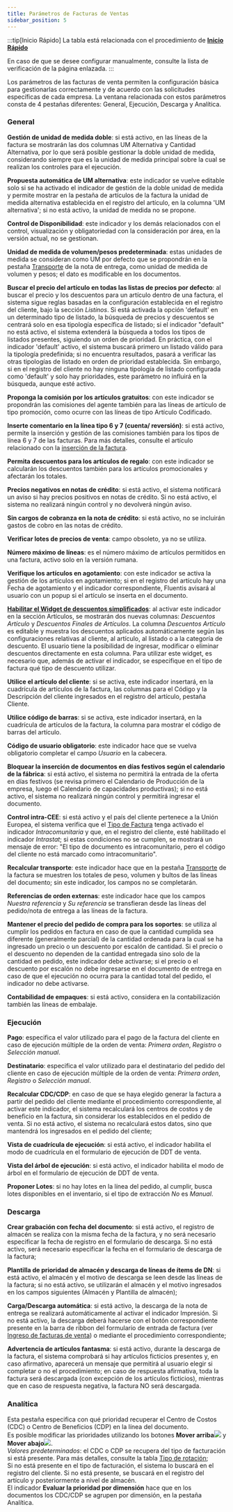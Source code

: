 ```yaml
---
title: Parámetros de Facturas de Ventas
sidebar_position: 5
---
```


:::tip[Inicio Rápido]
La tabla está relacionada con el procedimiento de [**Inicio Rápido**](/docs/guide/fast-start)

En caso de que se desee configurar manualmente, consulte la lista de verificación de la página enlazada.
:::

Los parámetros de las facturas de venta permiten la configuración básica para gestionarlas correctamente y de acuerdo con las solicitudes específicas de cada empresa. La ventana relacionada con estos parámetros consta de 4 pestañas diferentes: General, Ejecución, Descarga y Analítica.

### General 

**Gestión de unidad de medida doble**: si está activo, en las líneas de la factura se mostrarán las dos columnas UM Alternativa y Cantidad Alternativa, por lo que será posible gestionar la doble unidad de medida, considerando siempre que es la unidad de medida principal sobre la cual se realizan los controles para el ejecución.  

**Propuesta automática de UM alternativa**: este indicador se vuelve editable solo si se ha activado el indicador de gestión de la doble unidad de medida y permite mostrar en la pestaña de artículos de la factura la unidad de medida alternativa establecida en el registro del artículo, en la columna 'UM alternativa'; si no está activo, la unidad de medida no se propone.  

**Control de Disponibilidad**: este indicador y los demás relacionados con el control, visualización y obligatoriedad con la consideración por área, en la versión actual, no se gestionan.  

**Unidad de medida de volumen/pesos predeterminada**: estas unidades de medida se consideran como UM por defecto que se propondrán en la pestaña [Transporte](/docs/sales/sales-delivery-notes/insert-delivery-notes/sales-dn) de la nota de entrega, como unidad de medida de volumen y pesos; el dato es modificable en los documentos.  

**Buscar el precio del artículo en todas las listas de precios por defecto**: al buscar el precio y los descuentos para un artículo dentro de una factura, el sistema sigue reglas basadas en la configuración establecida en el registro del cliente, bajo la sección *Listinos*. Si está activada la opción 'default' en un determinado tipo de listado, la búsqueda de precios y descuentos se centrará solo en esa tipología específica de listado; si el indicador "default" no está activo, el sistema extenderá la búsqueda a todos los tipos de listados presentes, siguiendo un orden de prioridad. En práctica, con el indicador 'default' activo, el sistema buscará primero un listado válido para la tipología predefinida; si no encuentra resultados, pasará a verificar las otras tipologías de listado en orden de prioridad establecida. Sin embargo, si en el registro del cliente no hay ninguna tipología de listado configurada como 'default' y solo hay prioridades, este parámetro no influirá en la búsqueda, aunque esté activo.  

**Proponga la comisión por los artículos gratuitos**: con este indicador se propondrán las comisiones del agente también para las líneas de artículo de tipo promoción, como ocurre con las líneas de tipo Artículo Codificado.  

**Inserte comentario en la línea tipo 6 y 7 (cuenta/ reversión)**: si está activo, permite la inserción y gestión de las comisiones también para los tipos de línea 6 y 7 de las facturas. Para más detalles, consulte el artículo relacionado con la [inserción de la factura](/docs/sales/sales-invoices/invoicing/sales-invoice).

**Permita descuentos para los artículos de regalo**: con este indicador se calcularán los descuentos también para los artículos promocionales y afectarán los totales.

**Precios negativos en notas de crédito**: si está activo, el sistema notificará un aviso si hay precios positivos en notas de crédito. Si no está activo, el sistema no realizará ningún control y no devolverá ningún aviso.

**Sin cargos de cobranza en la nota de crédito**: si está activo, no se incluirán gastos de cobro en las notas de crédito.

**Verificar lotes de precios de venta**: campo obsoleto, ya no se utiliza.

**Número máximo de líneas**: es el número máximo de artículos permitidos en una factura, activo solo en la versión rumana.

**Verifique los artículos en agotamiento**: con este indicador se activa la gestión de los artículos en agotamiento; si en el registro del artículo hay una Fecha de agotamiento y el indicador correspondiente, Fluentis avisará al usuario con un popup si el artículo se inserta en el documento.  

**[Habilitar el Widget de descuentos simplificados](/docs/sales/sales-flow/discount-widget)**: al activar este indicador en la sección Artículos, se mostrarán dos nuevas columnas: *Descuentos Artículo* y *Descuentos Finales de Artículos*. La columna *Descuentos Artículo* es editable y muestra los descuentos aplicados automáticamente según las configuraciones relativas al cliente, al artículo, al listado o a la categoría de descuento. El usuario tiene la posibilidad de ingresar, modificar o eliminar descuentos directamente en esta columna. Para utilizar este widget, es necesario que, además de activar el indicador, se especifique en el tipo de factura qué tipo de descuento utilizar. 

**Utilice el artículo del cliente**: si se activa, este indicador insertará, en la cuadrícula de artículos de la factura, las columnas para el Código y la Descripción del cliente ingresados en el registro del artículo, pestaña Cliente.  

**Utilice código de barras**: si se activa, este indicador insertará, en la cuadrícula de artículos de la factura, la columna para mostrar el código de barras del artículo.  

**Código de usuario obligatorio**: este indicador hace que se vuelva obligatorio completar el campo *Usuario* en la cabecera.  

**Bloquear la inserción de documentos en días festivos según el calendario de la fábrica**: si está activo, el sistema no permitirá la entrada de la oferta en días festivos (se revisa primero el Calendario de Producción de la empresa, luego el Calendario de capacidades productivas); si no está activo, el sistema no realizará ningún control y permitirá ingresar el documento.  

**Control intra-CEE**: si está activo y el país del cliente pertenece a la Unión Europea, el sistema verifica que el [Tipo de Factura](/docs/configurations/tables/sales/invoices-type) tenga activado el indicador *Intracomunitaria* y que, en el registro del cliente, esté habilitado el indicador *Intrastat*; si estas condiciones no se cumplen, se mostrará un mensaje de error: "El tipo de documento es intracomunitario, pero el código del cliente no está marcado como intracomunitario".  

**Recalcular transporte**: este indicador hace que en la pestaña [Transporte](/docs/sales/sales-invoices/invoicing/sales-invoice) de la factura se muestren los totales de peso, volumen y bultos de las líneas del documento; sin este indicador, los campos no se completarán.  

**Referencias de orden externas**: este indicador hace que los campos *Nuestra referencia* y *Su referencia* se transfieran desde las líneas del pedido/nota de entrega a las líneas de la factura.  

**Mantener el precio del pedido de compra para los soportes**: se utiliza al cumplir los pedidos en factura en caso de que la cantidad cumplida sea diferente (generalmente parcial) de la cantidad ordenada para la cual se ha ingresado un precio o un descuento por escalón de cantidad. Si el precio o el descuento no dependen de la cantidad entregada sino solo de la cantidad en pedido, este indicador debe activarse; si el precio o el descuento por escalón no debe ingresarse en el documento de entrega en caso de que el ejecución no ocurra para la cantidad total del pedido, el indicador no debe activarse.  

**Contabilidad de empaques**: si está activo, considera en la contabilización también las líneas de embalaje.

### Ejecución

**Pago**: especifica el valor utilizado para el pago de la factura del cliente en caso de ejecución múltiple de la orden de venta: *Primera orden*, *Registro* o *Selección manual*.  

**Destinatario**: especifica el valor utilizado para el destinatario del pedido del cliente en caso de ejecución múltiple de la orden de venta: *Primera orden*, *Registro* o *Selección manual*.  

**Recalcular CDC/CDP**: en caso de que se haya elegido generar la factura a partir del pedido del cliente mediante el procedimiento correspondiente, al activar este indicador, el sistema recalculará los centros de costos y de beneficio en la factura, sin considerar los establecidos en el pedido de venta. Si no está activo, el sistema no recalculará estos datos, sino que mantendrá los ingresados en el pedido del cliente;  

**Vista de cuadrícula de ejecución**: si está activo, el indicador habilita el modo de cuadrícula en el formulario de ejecución de DDT de venta.  

**Vista del árbol de ejecución**: si está activo, el indicador habilita el modo de árbol en el formulario de ejecución de DDT de venta.  

**Proponer Lotes**: si no hay lotes en la línea del pedido, al cumplir, busca lotes disponibles en el inventario, si el tipo de extracción *No* es *Manual*.  

### Descarga 

**Crear grabación con fecha del documento**: si está activo, el registro de almacén se realiza con la misma fecha de la factura, y no será necesario especificar la fecha de registro en el formulario de descarga. Si no está activo, será necesario especificar la fecha en el formulario de descarga de la factura;  

**Plantilla de prioridad de almacén y descarga de líneas de ítems de DN**: si está activo, el almacén y el motivo de descarga se leen desde las líneas de la factura; si no está activo, se utilizarán el almacén y el motivo ingresados en los campos siguientes (Almacén y Plantilla  de almacén);  

**Carga/Descarga automática**: si está activo, la descarga de la nota de entrega se realizará automáticamente al activar el indicador Impresión. Si no está activo, la descarga deberá hacerse con el botón correspondiente presente en la barra de ribbon del formulario de entrada de factura (ver [Ingreso de facturas de venta](/docs/sales/sales-invoices/invoicing/sales-invoice)) o mediante el procedimiento correspondiente;  

**Advertencia de artículos fantasma**: si está activo, durante la descarga de la factura, el sistema comprobará si hay artículos ficticios presentes y, en caso afirmativo, aparecerá un mensaje que permitirá al usuario elegir si completar o no el procedimiento; en caso de respuesta afirmativa, toda la factura será descargada (con excepción de los artículos ficticios), mientras que en caso de respuesta negativa, la factura NO será descargada.  

### Analítica 

Esta pestaña especifica con qué prioridad recuperar el Centro de Costos (CDC) o Centro de Beneficios (CDP) en la línea del documento.  
Es posible modificar las prioridades utilizando los botones **Mover arriba**![](/img/neutral/common/move-up.png) y **Mover abajo**![](/img/neutral/common/delete-cc.png).  
*Valores predeterminados*: el CDC o CDP se recupera del tipo de facturación si está presente. Para más detalles, consulte la tabla [Tipo de rotación](/docs/configurations/tables/sales/sales-turnover);  
Si no está presente en el tipo de facturación, el sistema lo buscará en el registro del cliente. Si no está presente, se buscará en el registro del artículo y posteriormente a nivel de almacén.  
El indicador **Evaluar la prioridad por dimensión** hace que en los documentos los CDC/CDP se agrupen por dimensión, en la pestaña Analítica.

